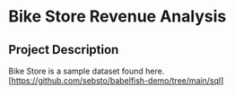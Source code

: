 # Bike Store Revenue Analysis
## Project Description </br>
Bike Store is a sample dataset found here.[https://github.com/sebsto/babelfish-demo/tree/main/sql]
